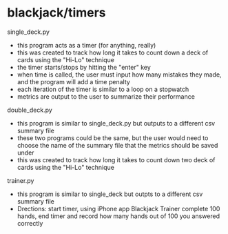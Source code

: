 # blackjack/timers

single_deck.py
 - this program acts as a timer (for anything, really)
 - this was created to track how long it takes to count down a deck of cards using the "Hi-Lo" technique
 - the timer starts/stops by hitting the "enter" key
 - when time is called, the user must input how many mistakes they made, and the program will add a time penalty
 - each iteration of the timer is similar to a loop on a stopwatch
 - metrics are output to the user to summarize their performance

double_deck.py
 - this program is similar to single_deck.py but outputs to a different csv summary file
 - these two programs could be the same, but the user would need to choose the name of the summary file that the metrics should be saved under
 - this was created to track how long it takes to count down two deck of cards using the "Hi-Lo" technique
 
trainer.py
- this program is similar to single_deck but outpts to a different csv summary file
- Drections: start timer, using iPhone app Blackjack Trainer complete 100 hands, end timer and record how many hands out of 100 you answered correctly
